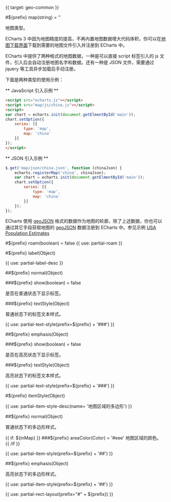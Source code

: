 {{ target: geo-common }}

#${prefix} map(string) = ''

地图类型。

ECharts 3 中因为地图精度的提高，不再内置地图数据增大代码体积，你可以在[地图下载界面](http://ecomfe.github.io/echarts-builder-web/map3.html)下载到需要的地图文件引入并注册到 ECharts 中。

ECharts 中提供了两种格式的地图数据，一种是可以直接 script 标签引入的 js 文件，引入后会自动注册地图名字和数据。还有一种是 JSON 文件，需要通过 jquery 等工具异步加载后手动注册。

下面是两种类型的使用示例：

** JavaScript 引入示例 **

```html
<script src="echarts.js"></script>
<script src="map/js/china.js"></script>
<script>
var chart = echarts.init(document.getElmentById('main'));
chart.setOption({
    series: [{
        type: 'map',
        map: 'china'
    }]
});
</script>
```

** JSON 引入示例 **

```js
$.get('map/json/china.json', function (chinaJson) {
    echarts.registerMap('china', chinaJson);
    var chart = echarts.init(document.getElmentById('main'));
    chart.setOption({
        series: [{
            type: 'map',
            map: 'china'
        }]
    });
});
```

ECharts 使用 [geoJSON](http://geojson.org/) 格式的数据作为地图的轮廓，除了上述数据，你也可以通过其它手段获取地图的 [geoJSON](http://geojson.org/) 数据注册到 ECharts 中。参见示例 [USA Population Estimates](${galleryEditorPath}map-usa)

#${prefix} roam(boolean) = false
{{ use: partial-roam }}


#${prefix} label(Object)

{{ use: partial-label-desc }}

##${prefix} normal(Object)

###${prefix} show(boolean) = false

是否在普通状态下显示标签。

###${prefix} textStyle(Object)

普通状态下的标签文本样式。

{{ use: partial-text-style(prefix=${prefix} + '###') }}

##${prefix} emphasis(Object)

###${prefix} show(boolean) = false

是否在高亮状态下显示标签。

###${prefix} textStyle(Object)

高亮状态下的标签文本样式。

{{ use: partial-text-style(prefix=${prefix} + '###') }}


#${prefix} itemStyle(Object)

{{ use: partial-item-style-desc(name= '地图区域的多边形') }}


##${prefix} normal(Object)

普通状态下的多边形样式。

{{ if: ${inMap} }}
###${prefix} areaColor(Color) = '#eee'
地图区域的颜色。
{{ /if }}

{{ use: partial-item-style(prefix=${prefix} + '##') }}

##${prefix} emphasis(Object)

高亮状态下的多边形样式。

{{ use: partial-item-style(prefix=${prefix} + '##') }}

{{ use: partial-rect-layout(prefix="#" + ${prefix}) }}